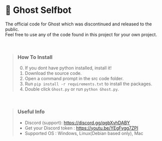 # 👻 Ghost Selfbot

The official code for Ghost which was discontinued and released to the public.  
Feel free to use any of the code found in this project for your own project.  
   
<br />
  
> ### How To Install
> 0. If you dont have python installed, install it!
> 1. Download the source code.
> 2. Open a command prompt in the src code folder.
> 3. Run `pip install -r requirements.txt` to install the packages.
> 4. Double click `Ghost.py` or run `python Ghost.py`.
  
<br />
  
> ### Useful Info  
> - Discord (support): https://discord.gg/qgbXvhDABY
> - Get your Discord token : https://youtu.be/YEgFvgg7ZPI  
> - Supported OS : Windows, Linux(Debian based only), Mac 
